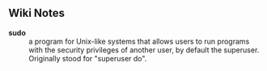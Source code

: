 ## Wiki Notes

<dt>
   <dt><b>sudo</b><dt>
      <dd>a program for Unix-like systems that allows users to run programs with the security privileges of another user, by default the superuser. Originally stood for "superuser do".</dd>
</dt>